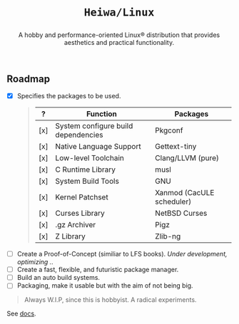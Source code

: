 # <p align="center">`Heiwa/Linux`</p>
<p align="center">A hobby and performance-oriented Linux® distribution that provides aesthetics and practical functionality.</p>

<br>

## Roadmap <img alt="" align="right" src="https://badges.pufler.dev/visits/heiwalinux/heiwa?style=flat-square&label=&color=000000&logo=GitHub&logoColor=white&labelColor=373e4d"/>
- [x] Specifies the packages to be used.
  > |  ?  | Function                            | Packages                  |
  > |-----|-------------------------------------|---------------------------|
  > | [x] | System configure build dependencies | Pkgconf                   |
  > | [x] | Native Language Support             | Gettext-tiny              |
  > | [x] | Low-level Toolchain                 | Clang/LLVM (pure)         |
  > | [x] | C Runtime Library                   | musl                      |
  > | [x] | System Build Tools                  | GNU                       |
  > | [x] | Kernel Patchset                     | Xanmod (CacULE scheduler) |
  > | [x] | Curses Library                      | NetBSD Curses             |
  > | [x] | .gz Archiver                        | Pigz                      |
  > | [x] | Z Library                           | Zlib-ng                   |
- [ ] Create a Proof-of-Concept (similiar to LFS books). *Under development, optimizing ..*
- [ ] Create a fast, flexible, and futuristic package manager.
- [ ] Build an auto build systems.
- [ ] Packaging, make it usable but with the aim of not being big.
> Always W.I.P, since this is hobbyist. A radical experiments.

See [docs](./docs).

